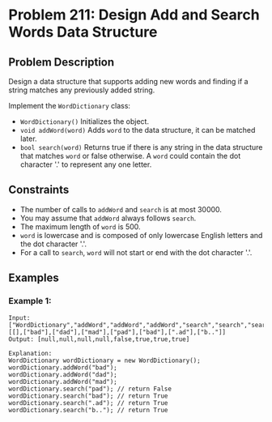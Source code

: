 # Problem 211: Design Add and Search Words Data Structure

## Problem Description

Design a data structure that supports adding new words and finding if a string matches any previously added string.

Implement the `WordDictionary` class:

- `WordDictionary()` Initializes the object.
- `void addWord(word)` Adds `word` to the data structure, it can be matched later.
- `bool search(word)` Returns true if there is any string in the data structure that matches `word` or false otherwise. A `word` could contain the dot character '.' to represent any one letter.

## Constraints

- The number of calls to `addWord` and `search` is at most 30000.
- You may assume that `addWord` always follows `search`.
- The maximum length of `word` is 500.
- `word` is lowercase and is composed of only lowercase English letters and the dot character '.'.
- For a call to `search`, `word` will not start or end with the dot character '.'.

## Examples

### Example 1:

```plaintext
Input:
["WordDictionary","addWord","addWord","addWord","search","search","search","search"]
[[],["bad"],["dad"],["mad"],["pad"],["bad"],[".ad"],["b.."]]
Output: [null,null,null,null,false,true,true,true]

Explanation:
WordDictionary wordDictionary = new WordDictionary();
wordDictionary.addWord("bad");
wordDictionary.addWord("dad");
wordDictionary.addWord("mad");
wordDictionary.search("pad"); // return False
wordDictionary.search("bad"); // return True
wordDictionary.search(".ad"); // return True
wordDictionary.search("b.."); // return True
